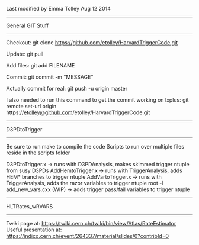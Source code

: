 Last modified by Emma Tolley Aug 12 2014
*********************
General GIT Stuff
*********************
Checkout:
git clone https://github.com/etolley/HarvardTriggerCode.git

Update:
git pull

Add files:
git add FILENAME

Commit:
git commit -m "MESSAGE"

Actually commit for real:
git push -u origin master

I also needed to run this command to get the commit working on lxplus:
git remote set-url origin https://etolley@github.com/etolley/HarvardTriggerCode.git

*********************
D3PDtoTrigger
*********************
Be sure to run make to compile the code
Scripts to run over multiple files reside in the scripts folder

D3PDtoTrigger.x
 -> runs with D3PDAnalysis, makes skimmed trigger ntuple from susy D3PDs
AddHemtoTrigger.x
 -> runs with TriggerAnalysis, adds HEM* branches to trigger ntuple
AddVartoTrigger.x
 -> runs with TriggerAnalysis, adds the razor variables to trigger ntuple
root -l add_new_vars.cxx (WIP)
 -> adds trigger pass/fail variables to trigger ntuple

*********************
HLTRates_wRVARS
*********************
Twiki page at:
https://twiki.cern.ch/twiki/bin/view/Atlas/RateEstimator
Useful presentation at:
https://indico.cern.ch/event/264337/material/slides/0?contribId=0